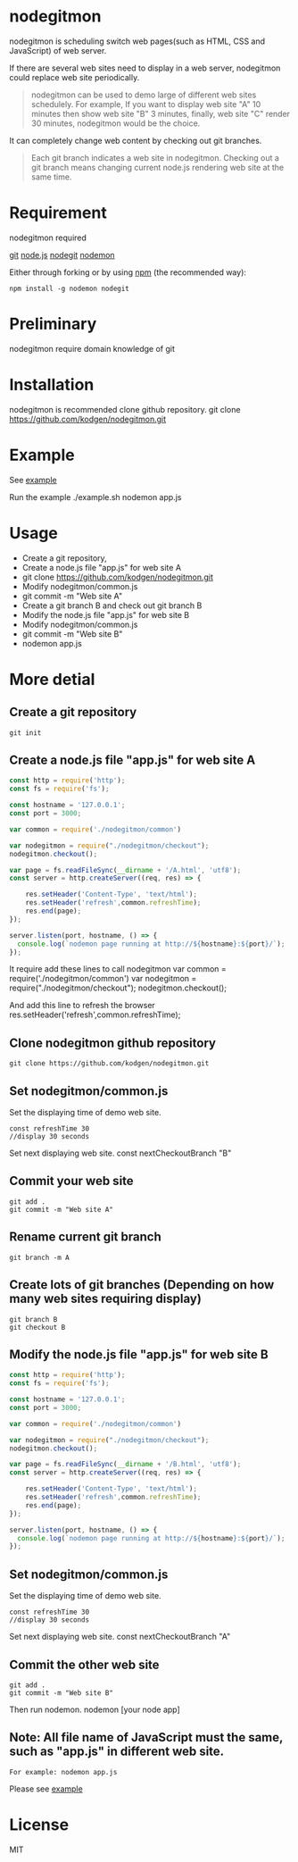 
# nodegitmon

nodegitmon is scheduling switch web pages(such as HTML, CSS and JavaScript) of web server. 

If there are several web sites need to display in a web server, nodegitmon could replace web site periodically.

>    nodegitmon can be used to demo large of different web sites schedulely.
>    For example, If you want to display web site "A" 10 minutes then show web site "B" 3 minutes, finally, web site "C" render 30 minutes, nodegitmon would be the choice.

It can completely change web content by checking out git branches. 
>    Each git branch indicates a web site in nodegitmon.
Checking out a git branch means changing current node.js rendering web site at the same time.

# Requirement

nodegitmon required

[git](https://github.com/git/git)
[node.js](https://github.com/nodejs/node)
[nodegit](https://github.com/nodegit/nodegit)
[nodemon](https://github.com/remy/nodemon)

Either through forking or by using [npm](http://npmjs.org) (the recommended way):

    npm install -g nodemon nodegit

# Preliminary
nodegitmon require domain knowledge of git

# Installation

nodegitmon is recommended clone github repository. 
    git clone https://github.com/kodgen/nodegitmon.git

# Example

See
    [example](http://github.com/kodgen/nodegitmon/example/)

Run the example
    ./example.sh
    nodemon app.js

# Usage
- Create a git repository,  
- Create a node.js file "app.js" for web site A 
- git clone https://github.com/kodgen/nodegitmon.git
- Modify nodegitmon/common.js
- git commit -m "Web site A"
- Create a git branch B and check out git branch B
- Modify the node.js file "app.js" for web site B
- Modify nodegitmon/common.js
- git commit -m "Web site B"
- nodemon app.js

# More detial
## Create a git repository
    git init 

## Create a node.js file "app.js" for web site A
```js
const http = require('http');
const fs = require('fs');

const hostname = '127.0.0.1';
const port = 3000;

var common = require('./nodegitmon/common')

var nodegitmon = require("./nodegitmon/checkout");
nodegitmon.checkout();

var page = fs.readFileSync(__dirname + '/A.html', 'utf8');
const server = http.createServer((req, res) => {

    res.setHeader('Content-Type', 'text/html');
    res.setHeader('refresh',common.refreshTime);
    res.end(page);
});

server.listen(port, hostname, () => {
  console.log(`nodemon page running at http://${hostname}:${port}/`);
});
```

It require add these lines to call nodegitmon
    var common = require('./nodegitmon/common')
    var nodegitmon = require("./nodegitmon/checkout");
    nodegitmon.checkout();

And add this line to refresh the browser
    res.setHeader('refresh',common.refreshTime);

## Clone nodegitmon github repository 
    git clone https://github.com/kodgen/nodegitmon.git

## Set nodegitmon/common.js
Set the displaying time of demo web site.

    const refreshTime 30
    //display 30 seconds

Set next displaying web site.
    const nextCheckoutBranch "B"

## Commit your web site 
    git add .
    git commit -m "Web site A"

## Rename current git branch
    git branch -m A

## Create lots of git branches (Depending on how many web sites requiring display)
    git branch B
    git checkout B

## Modify the node.js file "app.js" for web site B
```js
const http = require('http');
const fs = require('fs');

const hostname = '127.0.0.1';
const port = 3000;

var common = require('./nodegitmon/common')

var nodegitmon = require("./nodegitmon/checkout");
nodegitmon.checkout();

var page = fs.readFileSync(__dirname + '/B.html', 'utf8');
const server = http.createServer((req, res) => {

    res.setHeader('Content-Type', 'text/html');
    res.setHeader('refresh',common.refreshTime);
    res.end(page);
});

server.listen(port, hostname, () => {
  console.log(`nodemon page running at http://${hostname}:${port}/`);
});
```

## Set nodegitmon/common.js
Set the displaying time of demo web site.

    const refreshTime 30
    //display 30 seconds

Set next displaying web site.
    const nextCheckoutBranch "A"

## Commit the other web site
    git add .
    git commit -m "Web site B"

Then run nodemon.
    nodemon [your node app]

## Note: All file name of JavaScript must the same, such as "app.js" in different web site.    
    For example: nodemon app.js

Please see [example](https://github.com/kodgen/nodegitmon/example)

# License

MIT 
